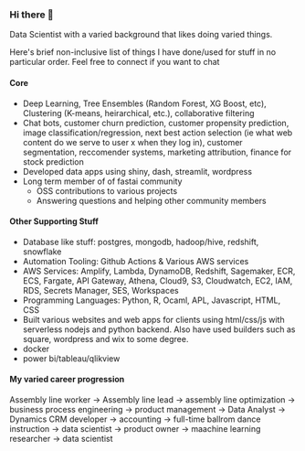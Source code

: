 ### Hi there 👋

Data Scientist with a varied background that likes doing varied things.

Here's brief non-inclusive list of things I have done/used for stuff in no particular order.  Feel free to connect if you want to chat


#### Core
  + Deep Learning, Tree Ensembles (Random Forest, XG Boost, etc), Clustering (K-means, heirarchical, etc.), collaborative filtering
  + Chat bots, customer churn prediction, customer propensity prediction, image classification/regression, next best action selection (ie what web content do we serve to user x when they log in), customer segmentation, reccomender systems, marketing attribution, finance for stock prediction
  + Developed data apps using shiny, dash, streamlit, wordpress
  + Long term member of of fastai community
      + OSS contributions to various projects
      + Answering questions and helping other community members
  
#### Other Supporting Stuff
  + Database like stuff: postgres, mongodb, hadoop/hive, redshift, snowflake
  + Automation Tooling: Github Actions & Various AWS services
  + AWS Services:  Amplify, Lambda, DynamoDB, Redshift, Sagemaker, ECR, ECS, Fargate, API Gateway, Athena, Cloud9, S3, Cloudwatch, EC2, IAM, RDS, Secrets Manager, SES, Workspaces
  + Programming Languages: Python, R, Ocaml, APL, Javascript, HTML, CSS
  + Built various websites and web apps for clients using html/css/js with serverless nodejs and python backend.  Also have used builders such as square, wordpress and wix to some degree.
  + docker
  + power bi/tableau/qlikview
  
#### My varied career progression 

Assembly line worker -> Assembly line lead -> assembly line optimization -> business process engineering -> product management -> Data Analyst -> Dynamics CRM developer -> accounting -> full-time ballrom dance instruction -> data scientist -> product owner -> maachine learning researcher -> data scientist


